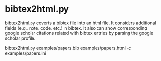 
bibtex2html.py
==============

bibtex2html.py coverts a bibtex file into an html file.
It considers additional fields (e.g., note, code, etc.) in bibtex. 
It also can show corresponding google scholar citations related with bibtex entries by parsing the google scholar profile. 

bibtex2html.py examples/papers.bib examples/papers.html -c examples/papers.ini 


